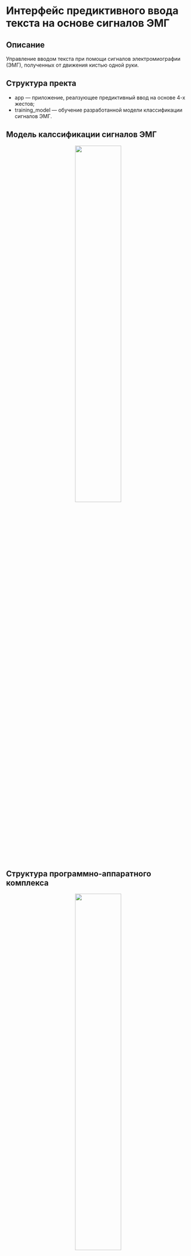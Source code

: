 # Интерфейс предиктивного ввода текста на основе сигналов ЭМГ
## Описание
Управление вводом текста при помощи сигналов электромиографии (ЭМГ), полученных от движения кистью одной руки.

## Структура пректа
- app — приложение, реалзующее предиктивный ввод на основе 4-х жестов;
- training_model — обучение разработанной модели классификации сигналов ЭМГ.

## Модель калссификации сигналов ЭМГ
<p align="center">
<img src="https://github.com/SirBlackwood/emg_predictive_text_app/assets/92998113/2b7435f5-b0f5-4318-845b-9b60e696dd02" width="50%"/>
</p>

## Структура программно-аппаратного комплекса
<p align="center">
<img src="https://github.com/SirBlackwood/emg_predictive_text_app/assets/92998113/a9b95c8a-9377-496a-b9a2-accbdd288eef" width="50%"/>
</p>

## Пример работы программы
[Демонстрация.webm](https://github.com/SirBlackwood/emg_predictive_text_app/assets/92998113/27f85d5d-7a3e-4eb9-89b7-b2f6cdf0a419)
